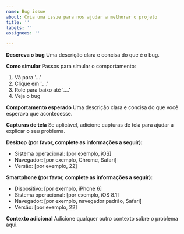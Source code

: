 ```yaml
---
name: Bug issue
about: Cria uma issue para nos ajudar a melhorar o projeto
title: ''
labels: ''
assignees: ''

---
```


**Descreva o bug**
Uma descrição clara e concisa do que é o bug.

**Como simular**
Passos para simular o comportamento:
1. Vá para '...'
2. Clique em '....'
3. Role para baixo até '....'
4. Veja o bug

**Comportamento esperado**
Uma descrição clara e concisa do que você esperava que acontecesse.

**Capturas de tela**
Se aplicável, adicione capturas de tela para ajudar a explicar o seu problema.

**Desktop (por favor, complete as informações a seguir):**
 - Sistema operacional: [por exemplo, iOS]
 - Navegador: [por exemplo, Chrome, Safari]
 - Versão: [por exemplo, 22]

**Smartphone (por favor, complete as informações a seguir):**
 - Dispositivo: [por exemplo, iPhone 6]
 - Sistema operacional: [por exemplo, iOS 8.1]
 - Navegador: [por exemplo, navegador padrão, Safari]
 - Versão: [por exemplo, 22]

**Contexto adicional**
Adicione qualquer outro contexto sobre o problema aqui.
